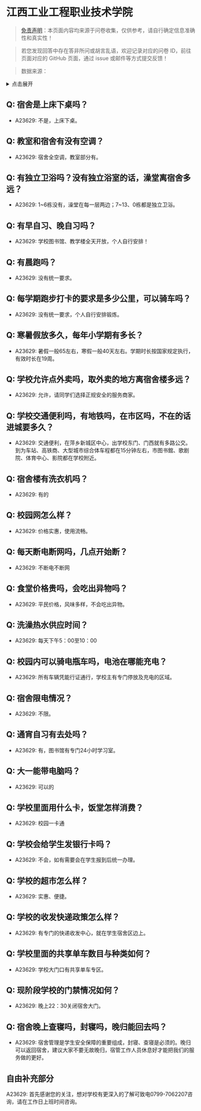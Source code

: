 # 江西工业工程职业技术学院

> [免责声明](https://colleges.chat/#_3)：本页面内容均来源于问卷收集，仅供参考，请自行确定信息准确性和真实性！

> 若您发现回答中存在答非所问或胡言乱语，欢迎记录对应的问卷 ID，前往页面对应的 GitHub 页面，通过 issue 或邮件等方式提交反馈！

> 数据来源：

<details><summary>点击展开</summary>
<ul>
<li>A23629: 匿名 (2024 年 06 月)</li>
</ul>
</details>

## Q: 宿舍是上床下桌吗？

- A23629: 不是，上床下桌。

## Q: 教室和宿舍有没有空调？

- A23629: 宿舍全空调，教室部分有。

## Q: 有独立卫浴吗？没有独立浴室的话，澡堂离宿舍多远？

- A23629: 1\~6栋没有，澡堂在每一层两边；7\~13、0栋都是独立卫浴。

## Q: 有早自习、晚自习吗？

- A23629: 学校图书馆、教学楼全天开放，个人自行安排！

## Q: 有晨跑吗？

- A23629: 没有统一要求。

## Q: 每学期跑步打卡的要求是多少公里，可以骑车吗？

- A23629: 没有统一要求，个人自行安排锻炼。

## Q: 寒暑假放多久，每年小学期有多长？

- A23629: 暑假一般65左右，寒假一般40天左右。学期时长按国家规定执行，有效时长在19周。

## Q: 学校允许点外卖吗，取外卖的地方离宿舍楼多远？

- A23629: 允许，请同学们选择正规安全的服务商家。

## Q: 学校交通便利吗，有地铁吗，在市区吗，不在的话进城要多久？

- A23629: 交通便利，在萍乡新城区中心，出学校东门、门西就有多路公交。到为车站、高铁商、大型城市综合体车程都在15分钟左右，市图书錧、歌剧院、体育中心、影院都在学校附近。

## Q: 宿舍楼有洗衣机吗？

- A23629: 有的

## Q: 校园网怎么样？

- A23629: 价格实惠，使用流畅。

## Q: 每天断电断网吗，几点开始断？

- A23629: 不断电不断网

## Q: 食堂价格贵吗，会吃出异物吗？

- A23629: 平民价格，风味多样，不会吃出异物。

## Q: 洗澡热水供应时间？

- A23629: 每天下午5：00至10：00

## Q: 校园内可以骑电瓶车吗，电池在哪能充电？

- A23629: 所有车辆凭能行证通行，学校主有专门停放及充电的区域。

## Q: 宿舍限电情况？

- A23629: 不限。

## Q: 通宵自习有去处吗？

- A23629: 有，图书馆有专门24小时学习室。

## Q: 大一能带电脑吗？

- A23629: 可以的

## Q: 学校里面用什么卡，饭堂怎样消费？

- A23629: 校园一卡通

## Q: 学校会给学生发银行卡吗？

- A23629: 不会，如有需要会在学生报到后统一办理。

## Q: 学校的超市怎么样？

- A23629: 实惠、便捷。

## Q: 学校的收发快递政策怎么样？

- A23629: 有专门的快递收发中心，就在学生宿舍区边上。

## Q: 学校里面的共享单车数目与种类如何？

- A23629: 学校大门口有共享单车专区。

## Q: 现阶段学校的门禁情况如何？

- A23629: 晚上22：30关闭宿舍大门。

## Q: 宿舍晚上查寝吗，封寝吗，晚归能回去吗？

- A23629: 宿舍管理是学生安全保障的重要组成，封寝、查寝是必须的。晚归可以返回宿舍，建议大家不要无故晚归，宿管工作人员休息好才能把我们的服务做的更好。

## 自由补充部分

A23629: 首先感谢您的关注，想对学校有更深入的了解可致电0799-7062207咨询，请在工作日上班时间咨询。